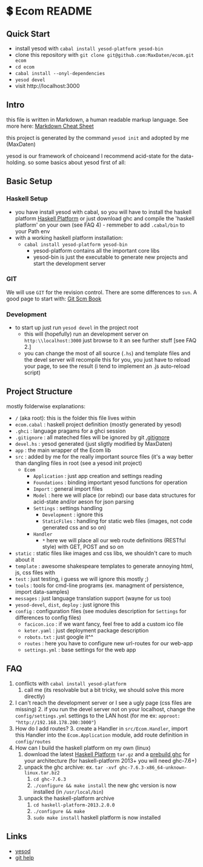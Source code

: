 # :heavy_dollar_sign: Ecom README

## Quick Start

+ install yesod with `cabal install yesod-platform yesod-bin`
+ clone this repository with `git clone git@github.com:MaxDaten/ecom.git ecom`
+ `cd ecom`
+ `cabal install --onyl-dependencies`
+ `yesod devel`
+ visit http://localhost:3000

## Intro

this file is written in Markdown, a human readable markup language. See more here: [Markdown Cheat Sheet](http://nestacms.com/docs/creating-content/markdown-cheat-sheet)

this project is generated by the command `yesod init` and adopted by me (MaxDaten)

yesod is our framework of choiceand I recommend acid-state for the data-holding. so some basics about yesod first of all:


## Basic Setup

### Haskell Setup

+ you have install yesod with cabal, so you will have to install the haskell platform [Haskell Platform](http://www.haskell.org/platform/) or 
just download ghc and compile the 'haskell platform' on your own (see FAQ 4) - remmeber to add `.cabal/bin` to your Path env
+ with a working haskell platform installation:
    + `cabal install yesod-platform yesod-bin`
        + yesod-platform contains all the important core libs
        + yesod-bin is just the executable to generate new projects and start the development server

### GIT

We will use `GIT` for the revision control. There are some differences to `svn`. A good page to start with: [Git Scm Book](http://git-scm.com/book)


### Development

+ to start up just run `yesod devel` in the project root
    + this will (hopefully) run an development server on `http:\\localhost:3000` just browse to it an see further stuff [see FAQ 2.]
    + you can change the most of all source (`.hs`) and template files and the devel server will recompile this for you, you just have to reload your page, to see the result (i tend to implement an .js auto-reload script)


## Project Structure

mostly folderwise explanations:

* `/` (aka root): this is the folder this file lives within
* `ecom.cabal` : haskell project definition (mostly generated by yesod)
* `.ghci` : language pragams for a ghci session
* `.gitignore` : all mateched files will be ignored by git [.gitignore](https://www.kernel.org/pub/software/scm/git/docs/gitignore.html)
* `devel.hs` : yesod generated (just sligtly modified by MaxDaten)
* `app` : the main wrapper of the Ecom lib
* `src` : added by me for the really important source files (it's a way better than dangling files in root (see a yesod init project)
    * `Ecom`
        * `Application` : just app creation and settings reading
        * `Foundations` : binding important yesod functions for operation
        * `Import` : general import files
        * `Model` : here we will place (or rebind) our base data structures for acid-state and/or aeson for json parsing
        * `Settings` : settings handling
            * `Development` : ignore this
            * `StaticFiles` : handling for static web files (images, not code generated css and so on)
        * `Handler`
            * `*` here we will place all our web route definitions (RESTful style) with GET, POST and so on
* `static` : static files like images and css libs, we shouldn't care to much about it
* `template` : awesome shakespeare templates to generate annoying html, js, css files with
* `test` : just testing, i guess we will ignore this mostly ;)
* `tools` : tools for cmd-line programs (ex. managment of persistence, import data-samples)
* `messages` : just language translation support (wayne for us too)
* `yesod-devel`, `dist`, `deploy` : just ignore this
* `config` : configuration files (see modules description for `Settings` for differences to config files)
    * `facicon.ico` : if we want fancy, feel free to add a custom ico file
    * `keter.yaml` : just deployment package description
    * `robots.txt` : just google it^^
    * `routes` : here you have to configure new url-routes for our web-app
    * `settings.yml` : base settings for the web app



## FAQ

1. conflicts with `cabal install yesod-platform`
    1. call me (its resolvable but a bit tricky, we should solve this more directly)
2. I can't reach the development server or I see a ugly page (css files are missing)
    2. if you run the devel server not on your localhost, change the `config/settings.yml` settings to the LAN host (for me ex: `approot: "http://192.168.178.200:3000"`)
3. How do I add routes?
    3. create a Handler in `src/Ecom.Handler`, import this Handler into the `Ecom.Application` module, add route definition in `config/routes`
4. How can I build the haskell platform on my own (linux)
    1. download the latest [Haskell Platform](http://www.haskell.org/platform/linux.html) `tar.gz` and a [prebuild ghc](http://www.haskell.org/ghc/download_ghc_7_6_3) for your architecture (for haskell-platform 2013+ you will need ghc-7.6+)
    2. unpack the ghc archive: ex. `tar -xvf ghc-7.6.3-x86_64-unknown-linux.tar.bz2`
        1. `cd ghc-7.6.3`
        2. `./configure && make install` the new ghc version is now installed (in `/usr/local/bin`)
    3. unpack the haskell-platform archive
        1. `cd haskell-platform-2013.2.0.0`
        2. `./configure && make`
        3. `sudo make install` haskell platform is now installed

## Links

+ [yesod](http://www.yesodweb.com/)
+ [git help](http://git-scm.com/)
